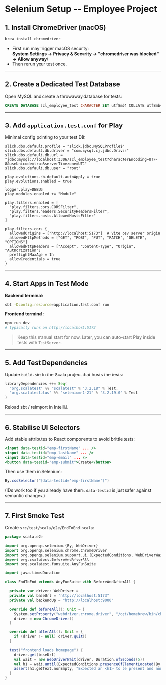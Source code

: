 # Selenium Setup -- Employee Project

## 1. Install ChromeDriver (macOS)

```bash
brew install chromedriver
```

- First run may trigger macOS security:\
  **System Settings → Privacy & Security → "chromedriver was blocked"
  → Allow anyway**\
- Then rerun your test once.

------------------------------------------------------------------------

## 2. Create a Dedicated Test Database

Open MySQL and create a throwaway database for tests:

```sql
CREATE DATABASE scl_employee_test CHARACTER SET utf8mb4 COLLATE utf8mb4_unicode_ci;
```

------------------------------------------------------------------------

## 3. Add `application.test.conf` for Play

Minimal config pointing to your test DB:

```hocon
slick.dbs.default.profile = "slick.jdbc.MySQLProfile$"
slick.dbs.default.db.driver = "com.mysql.cj.jdbc.Driver"
slick.dbs.default.db.url = "jdbc:mysql://localhost:3306/scl_employee_test?characterEncoding=UTF-8&useUnicode=true&serverTimezone=UTC"
slick.dbs.default.db.user = "root"

play.evolutions.db.default.autoApply = true
play.evolutions.enabled = true

logger.play=DEBUG
play.modules.enabled += "Module"

play.filters.enabled = [
  "play.filters.cors.CORSFilter",
  "play.filters.headers.SecurityHeadersFilter",
  "play.filters.hosts.AllowedHostsFilter"
]

play.filters.cors {
  allowedOrigins = ["http://localhost:5173"]  # Vite dev server origin
  allowedHttpMethods = ["GET", "POST", "PUT", "PATCH", "DELETE", "OPTIONS"]
  allowedHttpHeaders = ["Accept", "Content-Type", "Origin", "Authorization"]
  preflightMaxAge = 1h
  allowCredentials = true
}
```

------------------------------------------------------------------------

## 4. Start Apps in Test Mode

**Backend terminal:**

```bash
sbt -Dconfig.resource=application.test.conf run
```

**Frontend terminal:**

```bash
npm run dev
# typically runs on http://localhost:5173
```

> Keep this manual start for now. Later, you can auto-start Play inside
> tests with `TestServer`.

------------------------------------------------------------------------

## 5. Add Test Dependencies

Update `build.sbt` in the Scala project that hosts the tests:

```scala
libraryDependencies ++= Seq(
  "org.scalatest" %% "scalatest" % "3.2.18" % Test,
  "org.scalatestplus" %% "selenium-4-21" % "3.2.19.0" % Test
)
```

Reload sbt / reimport in IntelliJ.

------------------------------------------------------------------------

## 6. Stabilise UI Selectors

Add stable attributes to React components to avoid brittle tests:

```jsx
<input data-testid="emp-firstName" ... />
<input data-testid="emp-lastName" ... />
<input data-testid="emp-email" ... />
<button data-testid="emp-submit">Create</button>
```

Then use them in Selenium:

```scala
By.cssSelector("[data-testid='emp-firstName']")
```

(IDs work too if you already have them. `data-testid` is just safer
against semantic changes.)

------------------------------------------------------------------------

## 7. First Smoke Test

Create `src/test/scala/e2e/EndToEnd.scala`:

```scala
package scala.e2e

import org.openqa.selenium.{By, WebDriver}
import org.openqa.selenium.chrome.ChromeDriver
import org.openqa.selenium.support.ui.{ExpectedConditions, WebDriverWait}
import org.scalatest.BeforeAndAfterAll
import org.scalatest.funsuite.AnyFunSuite

import java.time.Duration

class EndToEnd extends AnyFunSuite with BeforeAndAfterAll {

  private var driver: WebDriver = _
  private val baseUrl = "http://localhost:5173"
  private val backendUp = "http://localhost:9000"

  override def beforeAll(): Unit = {
    System.setProperty("webdriver.chrome.driver", "/opt/homebrew/bin/chromedriver")
    driver = new ChromeDriver()
  }

  override def afterAll(): Unit = {
    if (driver != null) driver.quit()
  }

  test("frontend loads homepage") {
    driver.get(baseUrl)
    val wait = new WebDriverWait(driver, Duration.ofSeconds(5))
    val h1 = wait.until(ExpectedConditions.presenceOfElementLocated(By.tagName("h1")))
    assert(h1.getText.nonEmpty, "Expected an <h1> to be present and non-empty")
  }
}
```
